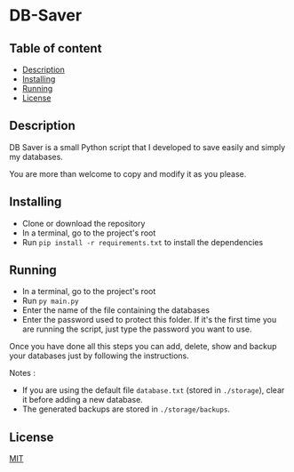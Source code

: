 
# DB-Saver

## Table of content

  * [Description](#description)
  * [Installing](#installing)
  * [Running](#running)
  * [License](#license)


## Description

DB Saver is a small Python script that I developed to save easily and simply my databases.

You are more than welcome to copy and modify it as you please.

## Installing

* Clone or download the repository 
* In a terminal, go to the project's root 
* Run `pip install -r requirements.txt` to install the dependencies

## Running

* In a terminal, go to the project's root 
* Run `py main.py`
* Enter the name of the file containing the databases
* Enter the password used to protect this folder. If it's the first time you are running the script, just type the password you want to use.

Once you have done all this steps you can add, delete, show and backup your databases just by following the instructions. 

Notes : 
* If you are using the default file `database.txt` (stored in `./storage`), clear it before adding a new database.
* The generated backups are stored in `./storage/backups`.


## License

[MIT](https://github.com/malain96/DB-Saver/blob/master/LICENSE)


